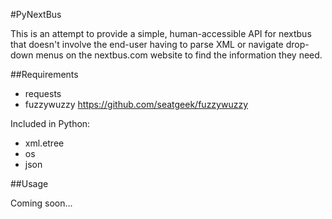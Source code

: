 #PyNextBus

This is an attempt to provide a simple, human-accessible API for nextbus that doesn't involve the end-user having to parse XML or navigate drop-down menus on the nextbus.com website to find the information they need.

##Requirements

* requests
* fuzzywuzzy https://github.com/seatgeek/fuzzywuzzy

Included in Python:

* xml.etree
* os
* json

##Usage

Coming soon...


